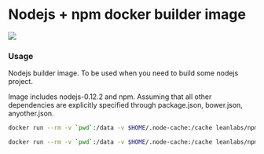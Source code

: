 # Nodejs + npm docker builder image

[![](https://badge.imagelayers.io/leanlabs/npm-builder:latest.svg)](https://imagelayers.io/?images=leanlabs/npm-builder:latest 'Get your own badge on imagelayers.io')

### Usage

Nodejs builder image. To be used when you need to build some nodejs project.

Image includes nodejs-0.12.2 and npm. Assuming that all other dependencies are explicitly specified through package.json, bower.json, anyother.json.

```bash
docker run --rm -v `pwd`:/data -v $HOME/.node-cache:/cache leanlabs/npm-builder npm install
```

```bash
docker run --rm -v `pwd`:/data -v $HOME/.node-cache:/cache leanlabs/npm-builder bower install --allow-root
```

